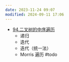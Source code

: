 ```yaml
---
date: 2023-11-24 09:07
modified: 2024-09-11 17:06
---
```


- [94.二叉树的中序遍历](https://leetcode.cn/problems/binary-tree-inorder-traversal/)
	- 递归
	- 迭代
	- 迭代（统一法）
	- Morris 遍历 #todo
